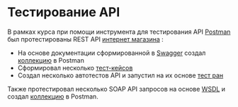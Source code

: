 # Тестирование API

В рамках курса при помощи инструмента для тестирования API [Postman](https://www.postman.com/) был протестированы REST API [интернет магазина](https://qa.demoshopping.ru/) : 
- На основе документации сформированной в [Swagger](https://qa.demoshopping.ru/api-docs/#/) создал [коллекцию](https://github.com/asavv1n/api/blob/main/DemoShopping.postman_collection.json) в Postman
- Сформировал несколько [тест-кейсов](https://github.com/asavv1n/api/blob/main/G8-2024-09-22.pdf)
- Создал несколько автотестов API и запустил на их основе [тест ран](https://github.com/asavv1n/api/blob/main/DemoShopping.postman_test_run.json)


Также протестировал несколько SOAP API запросов на основе [WSDL](http://webservices.oorsprong.org/websamples.countryinfo/CountryInfoService.wso?WSDL) и создал [коллекцию](https://github.com/asavv1n/api/blob/main/Country%20Info%20Service.postman_collection.json) в Postman.
